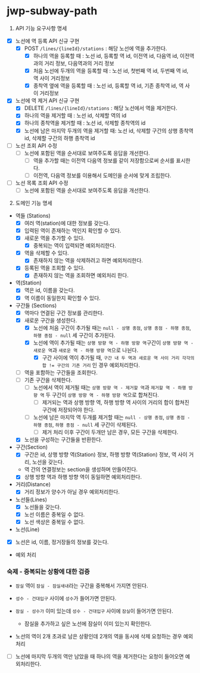 # jwp-subway-path

1. API 기능 요구사항 명세
- [x] 노선에 역 등록 API 신규 구현
  - [x] POST `/lines/{lineId}/stations` : 해당 노선에 역을 추가한다.
    - [x] 하나의 역을 등록할 때 : 노선 id, 등록할 역 id, 이전역 id, 다음역 id, 이전역과의 거리 정보, 다음역과의 거리 정보
    - [x] 처음 노선에 두개의 역을 등록할 때 : 노선 id, 첫번째 역 id, 두번째 역 id, 역 사이 거리정보
    - [x] 종착역 옆에 역을 등록할 때 : 노선 id, 등록할 역 id, 기존 종착역 id, 역 사이 거리정보
- [x] 노선에 역 제거 API 신규 구현
  - [x]  DELETE `/lines/{lineId}/stations` : 해당 노선에서 역을 제거한다.
    - [x] 하나의 역을 제거할 때 : 노선 id, 삭제할 역의 id
    - [x] 하나의 종착역을 제거할 때 : 노선 id, 삭제할 종착역의 id
    - [x] 노선에 남은 마지막 두개의 역을 제거할 때: 노선 id, 삭제할 구간의 상행 종착역 id, 삭제할 구간의 하행 종착역 id
- [ ] 노선 조회 API 수정
  - [ ] 노선에 포함된 역을 순서대로 보여주도록 응답을 개선한다.
    - [ ] 역을 추가할 때는 이전역 다음역 정보를 같이 저장함으로써 순서를 표시한다.
    - [ ] 이전역, 다음역 정보를 이용해서 도메인을 순서에 맞게 조립한다.
- [ ] 노선 목록 조회 API 수정
  - [ ] 노선에 포함된 역을 순서대로 보여주도록 응답을 개선한다.

2. 도메인 기능 명세

- 역들 (Stations)
  - [x] 여러 역(station)에 대한 정보를 갖는다.
  - [x] 입력된 역이 존재하는 역인지 확인할 수 있다.
  - [x] 새로운 역을 추가할 수 있다.
    - [x] 중복되는 역이 입력되면 예외처리한다.
  - [x] 역을 삭제할 수 있다.
    - [x] 존재하지 않는 역을 삭제하려고 하면 예외처리한다.
  - [x] 등록된 역을 조회할 수 있다.
    - [x] 존재하지 않는 역을 조회하면 예외처리 한다.

- 역(Station)
  - [x] 역은 id, 이름을 갖는다.
  - [x] 역 이름이 동일한지 확인할 수 있다.

- 구간들 (Sections)
  - [x] 역마다 연결된 구간 정보를 관리한다.
  - [x] 새로운 구간을 생성한다.
    - [x] 노선에 처음 구간이 추가될 때는 `null - 상행 종점`, `상행 종점 - 하행 종점`, `하행 종점 - null` 세 구간이 추가된다.
    - [x] 노선에 역이 추가될 때는 `상행 방향 역 - 하행 방향 역`구간이 `상행 방향 역 - 새로운 역`과 `새로운 역 - 하행 방향 역`으로 나뉜다.
      - [x] 구간 사이에 역이 추가될 때, `구간 내 두 역과 새로운 역 사이 거리 각각의 합 != 구간의 기존 거리` 인 경우 예외처리한다.
  - [ ] 역을 포함하는 구간들을 조회한다.
  - [ ] 기존 구간을 삭제한다.
    - [ ] 노선에서 역이 제거될 때는 `상행 방향 역 - 제거할 역`과 `제거할 역 - 하행 방향 역` 두 구간이 `상행 방향 역 - 하행 방향 역`으로 합쳐진다.
      - [ ] 제거되는 역과 상행 방향 역, 하행 방향 역 사이의 거리의 합이 합쳐진 구간에 저장되어야 한다.
    - [ ] 노선에 남은 마지막 역 두개를 제거할 때는 `null - 상행 종점`, `상행 종점 - 하행 종점`, `하행 종점 - null` 세 구간이 삭제된다.
      - [ ] 제거 처리 이후 구간이 두개만 남은 경우, 모든 구간을 삭제한다.
  - [x] 노선을 구성하는 구간들을 반환한다.

- 구간(Section)
  - [x] 구간은 id, 상행 방향 역(Station) 정보, 하행 방향 역(Station) 정보, 역 사이 거리, 노선을 갖는다.
  - 역 간의 연결정보는 section을 생성하며 만들어진다.
  - [x] 상행 방향 역과 하행 방향 역이 동일하면 예외처리한다.

- 거리(Distance)
  - [x] 거리 정보가 양수가 아닐 경우 예외처리한다.

- 노선들(Lines)
  - [x] 노선들을 갖는다.
  - [x] 노선 이름은 중복일 수 없다.
  - [x] 노선 색상은 중복일 수 없다.

- 노선(Line)
 - [x] 노선은 id, 이름, 정거장들의 정보를 갖는다.

- 예외 처리
  




### 숙제 - 중복되는 상황에 대한 검증
- `잠실` 역이 `잠실 - 잠실새내`라는 구간을 중복해서 가지면 안된다.
- `성수 - 건대입구` 사이에 `성수`가 들어가면 안된다.
- `잠실 - 성수가` 이미 있는데  `성수 - 건대입구` 사이에 `잠실`이 들어가면 안된다.
  - 잠실을 추가하고 싶은 노선에 잠실이 이미 있는지 확인한다.

- 노선의 역이 2개 초과로 남은 상황인데 2개의 역을 동시에 삭제 요청하는 경우 예외처리 
- [ ] 노선에 마지막 두개의 역만 남았을 때 하나의 역을 제거한다는 요청이 들어오면 예외처리한다.
